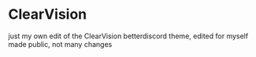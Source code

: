 # ClearVision
just my own edit of the ClearVision betterdiscord theme, edited for myself made public, not many changes
